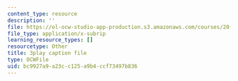 ```yaml
---
content_type: resource
description: ''
file: https://ol-ocw-studio-app-production.s3.amazonaws.com/courses/20-219-becoming-the-next-bill-nye-writing-and-hosting-the-educational-show-january-iap-2015/bc9927a9a23cc125a9b4ccf73497b836_6lUGb3VIPmY.srt
file_type: application/x-subrip
learning_resource_types: []
resourcetype: Other
title: 3play caption file
type: OCWFile
uid: bc9927a9-a23c-c125-a9b4-ccf73497b836
---
```

